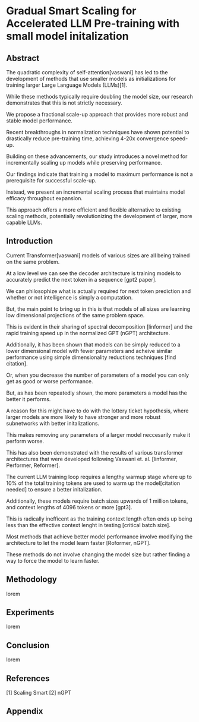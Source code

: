 # Gradual Smart Scaling for Accelerated LLM Pre-training with small model initalization 


## Abstract
The quadratic complexity of self-attention[vaswani] has led to the development of methods that use smaller models as initializations for training larger Large Language Models (LLMs)[1].

While these methods typically require doubling the model size, our research demonstrates that this is not strictly necessary. 

We propose a fractional scale-up approach that provides more robust and stable model performance. 

Recent breakthroughs in normalization techniques have shown potential to drastically reduce pre-training time, achieving 4-20x convergence speed-up. 

Building on these advancements, our study introduces a novel method for incrementally scaling up models while preserving performance. 

Our findings indicate that training a model to maximum performance is not a prerequisite for successful scale-up. 

Instead, we present an incremental scaling process that maintains model efficacy throughout expansion. 

This approach offers a more efficient and flexible alternative to existing scaling methods, potentially revolutionizing the development of larger, more capable LLMs.


## Introduction

Current Transformer[vaswani] models of various sizes are all being trained on the same problem.

At a low level we can see the decoder architecture is training models to accurately predict the next token in a sequence [gpt2 paper].

We can philosophize what is actually required for next token prediction and whether or not intelligence is simply a computation. 

But, the main point to bring up in this is that models of all sizes are learning low dimensional projections of the same problem space.

This is evident in their sharing of spectral decomposition [linformer] and the rapid training speed up in the normalized GPT (nGPT) architecture.


Additionally, it has been shown that models can be simply reduced to a lower dimensional model with fewer parameters and acheive similar performance using simple dimensionality reductions techniques [find citation].

Or, when you decrease the number of parameters of a model you can only get as good or worse performance.

But, as has been repeatedly shown, the more parameters a model has the better it performs. 

A reason for this might have to do with the lottery ticket hypothesis, where larger models are more likely to have stronger and more robust subnetworks with better initalizations.

This makes removing any parameters of a larger model neccesarily make it perform worse. 

This has also been demonstrated with the results of various transformer architectures that were developed following Vaswani et. al. [linformer, Performer, Reformer].


The current LLM training loop requires a lengthy warmup stage where up to 10% of the total training tokens are used to warm up the model[citation needed] to ensure a better initalization. 

Additionally, these models require batch sizes upwards of 1 million tokens, and context lengths of 4096 tokens or more [gpt3].

This is radically inefficent as the training context length often ends up being less than the effective context lenght in testing [critical batch size].


Most methods that achieve better model performance involve modifying the architecture to let the model learn faster [Roformer, nGPT]. 

These methods do not involve changing the model size but rather finding a way to force the model to learn faster. 




## Methodology
lorem

## Experiments
lorem

## Conclusion
lorem

## References
[1] Scaling Smart
[2] nGPT

## Appendix


